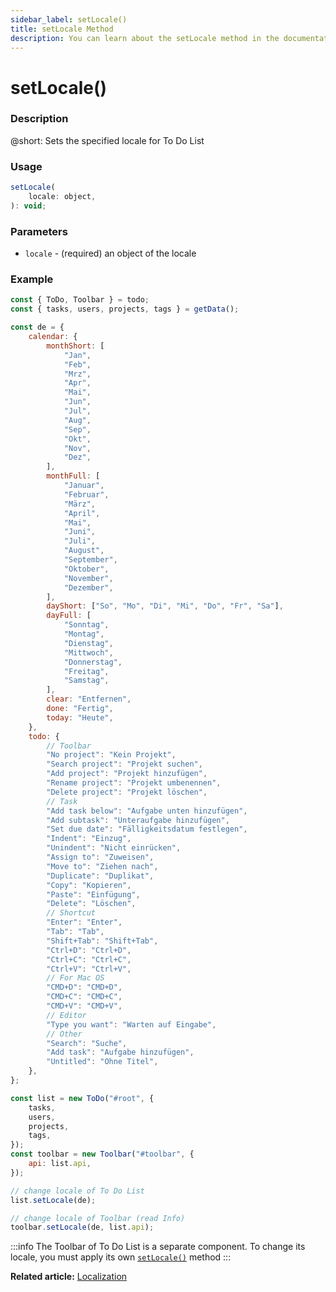 ```yaml
---
sidebar_label: setLocale()
title: setLocale Method
description: You can learn about the setLocale method in the documentation of the DHTMLX JavaScript To Do List library. Browse developer guides and API reference, try out code examples and live demos, and download a free 30-day evaluation version of DHTMLX To Do List.
---
```


# setLocale()

### Description

@short: Sets the specified locale for To Do List

### Usage

~~~js
setLocale(
    locale: object,
): void;
~~~

### Parameters
 
- `locale` - (required) an object of the locale

### Example

~~~js {97-98}
const { ToDo, Toolbar } = todo;
const { tasks, users, projects, tags } = getData();

const de = {
	calendar: {
		monthShort: [
			"Jan",
			"Feb",
			"Mrz",
			"Apr",
			"Mai",
			"Jun",
			"Jul",
			"Aug",
			"Sep",
			"Okt",
			"Nov",
			"Dez",
		],
		monthFull: [
			"Januar",
			"Februar",
			"März",
			"April",
			"Mai",
			"Juni",
			"Juli",
			"August",
			"September",
			"Oktober",
			"November",
			"Dezember",
		],
		dayShort: ["So", "Mo", "Di", "Mi", "Do", "Fr", "Sa"],
		dayFull: [
			"Sonntag",
			"Montag",
			"Dienstag",
			"Mittwoch",
			"Donnerstag",
			"Freitag",
			"Samstag",
		],
		clear: "Entfernen",
		done: "Fertig",
		today: "Heute",
	},
	todo: {
		// Toolbar
		"No project": "Kein Projekt",
		"Search project": "Projekt suchen",
		"Add project": "Projekt hinzufügen",
		"Rename project": "Projekt umbenennen",
		"Delete project": "Projekt löschen",
		// Task
		"Add task below": "Aufgabe unten hinzufügen",
		"Add subtask": "Unteraufgabe hinzufügen",
		"Set due date": "Fälligkeitsdatum festlegen",
		"Indent": "Einzug",
		"Unindent": "Nicht einrücken",
		"Assign to": "Zuweisen",
		"Move to": "Ziehen nach",
		"Duplicate": "Duplikat",
		"Copy": "Kopieren",
		"Paste": "Einfügung",
		"Delete": "Löschen",
		// Shortcut
		"Enter": "Enter",
		"Tab": "Tab",
		"Shift+Tab": "Shift+Tab",
		"Ctrl+D": "Ctrl+D",
		"Ctrl+C": "Ctrl+C",
		"Ctrl+V": "Ctrl+V",
		// For Mac OS
		"CMD+D": "CMD+D",
		"CMD+C": "CMD+C",
		"CMD+V": "CMD+V",
		// Editor
		"Type you want": "Warten auf Eingabe",
		// Other
		"Search": "Suche",
		"Add task": "Aufgabe hinzufügen",
		"Untitled": "Ohne Titel",
	},
};

const list = new ToDo("#root", {
    tasks,
    users,
    projects,
    tags,
});
const toolbar = new Toolbar("#toolbar", {
    api: list.api,
});

// change locale of To Do List
list.setLocale(de);

// change locale of Toolbar (read Info)
toolbar.setLocale(de, list.api);
~~~

:::info
The Toolbar of To Do List is a separate component. To change its locale, you must apply its own [`setLocale()`](api/toolbar_api/methods/setlocale_method.md) method
:::

**Related article:** [Localization](guides/localization.md)